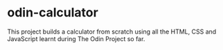 # odin-calculator

This project builds a calculator from scratch using all the HTML, CSS and JavaScript learnt during The Odin Project so far.